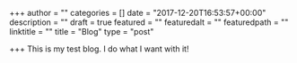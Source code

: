 +++
author = ""
categories = []
date = "2017-12-20T16:53:57+00:00"
description = ""
draft = true
featured = ""
featuredalt = ""
featuredpath = ""
linktitle = ""
title = "Blog"
type = "post"

+++
This is my test blog. I do what I want with it!